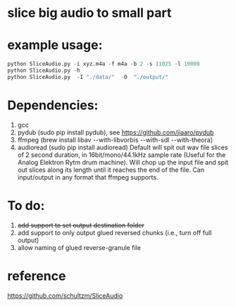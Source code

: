 # slice big audio to small part

# example usage:
```python
python SliceAudio.py -i xyz.m4a -f m4a -b 2 -s 11025 -l 10000
python SliceAudio.py -h
python SliceAudio.py  -I "./data/"  -O  "./output/"
```
# Dependencies:

1. gcc
2. pydub (sudo pip install pydub), see https://github.com/jiaaro/pydub
3. ffmpeg (brew install libav --with-libvorbis --with-sdl --with-theora)
4. audioread (sudo pip install audioread)
Default will spit out wav file slices of 2 second duration, in 16bit/mono/44.1kHz sample rate (Useful for the
Analog Elektron Rytm drum machine).
Will chop up the input file and spit out slices along its length until it reaches the end of the file.
Can input/output in any format that ffmpeg supports.

# To do:

1. ~~add support to set output destination folder~~
2. add support to only output glued reversed chunks (i.e., turn off full output)
3. allow naming of glued reverse-granule file

# reference
https://github.com/schultzm/SliceAudio

